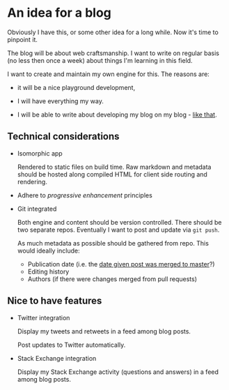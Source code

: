 An idea for a blog
==================

Obviously I have this, or some other idea for a long while. Now it's time to pinpoint it.

The blog will be about web craftsmanship. I want to write on regular basis (no less then once a week) about things I'm learning in this field.

I want to create and maintain my own engine for this. The reasons are:

* it will be a nice playground development,

* I will have everything my way.

* I will be able to write about developing my blog on my blog - [like that](/2015-07-12-static-isomorphic-react-blog.md).

Technical considerations
------------------------

* Isomorphic app

  Rendered to static files on build time. Raw markdown and metadata should be hosted along compiled HTML for client side routing and rendering.

* Adhere to *progressive enhancement* principles

* Git integrated

  Both engine and content should be version controlled. There should be two separate repos. Eventually I want to post and update via `git push`.

  As much metadata as possible should be gathered from repo. This would ideally include:

  * Publication date (i.e. the [date given post was merged to master](http://stackoverflow.com/questions/11327535/finding-the-date-time-a-file-appeared-in-a-git-branch)?)
  * Editing history
  * Authors (if there were changes merged from pull requests)

Nice to have features
---------------------

* Twitter integration

  Display my tweets and retweets in a feed among blog posts.

  Post updates to Twitter automatically.

* Stack Exchange integration

  Display my Stack Exchange activity (questions and answers) in a feed among blog posts.
